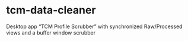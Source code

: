 # tcm-data-cleaner
Desktop app “TCM Profile Scrubber” with synchronized Raw/Processed views and a buffer window scrubber
